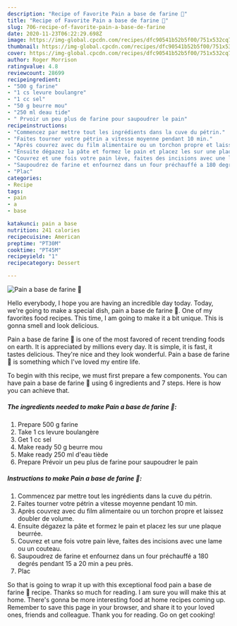 ```yaml
---
description: "Recipe of Favorite Pain a base de farine 🍞"
title: "Recipe of Favorite Pain a base de farine 🍞"
slug: 706-recipe-of-favorite-pain-a-base-de-farine
date: 2020-11-23T06:22:29.698Z
image: https://img-global.cpcdn.com/recipes/dfc90541b52b5f00/751x532cq70/pain-a-base-de-farine-🍞-photo-principale-de-la-recette.jpg
thumbnail: https://img-global.cpcdn.com/recipes/dfc90541b52b5f00/751x532cq70/pain-a-base-de-farine-🍞-photo-principale-de-la-recette.jpg
cover: https://img-global.cpcdn.com/recipes/dfc90541b52b5f00/751x532cq70/pain-a-base-de-farine-🍞-photo-principale-de-la-recette.jpg
author: Roger Morrison
ratingvalue: 4.8
reviewcount: 28699
recipeingredient:
- "500 g farine"
- "1 cs levure boulangre"
- "1 cc sel"
- "50 g beurre mou"
- "250 ml deau tide"
- " Prvoir un peu plus de farine pour saupoudrer le pain"
recipeinstructions:
- "Commencez par mettre tout les ingrédients dans la cuve du pétrin."
- "Faites tourner votre pétrin a vitesse moyenne pendant 10 min."
- "Après couvrez avec du film alimentaire ou un torchon propre et laissez doubler de volume."
- "Ensuite dégazez la pâte et formez le pain et placez les sur une plaque beurrée."
- "Couvrez et une fois votre pain lève, faites des incisions avec une lame ou un couteau."
- "Saupoudrez de farine et enfournez dans un four préchauffé a 180 degrés pendant 15 a 20 min a peu près."
- "Plac"
categories:
- Recipe
tags:
- pain
- a
- base

katakunci: pain a base 
nutrition: 241 calories
recipecuisine: American
preptime: "PT30M"
cooktime: "PT45M"
recipeyield: "1"
recipecategory: Dessert

---
```



![Pain a base de farine 🍞](https://img-global.cpcdn.com/recipes/dfc90541b52b5f00/751x532cq70/pain-a-base-de-farine-🍞-photo-principale-de-la-recette.jpg)

Hello everybody, I hope you are having an incredible day today. Today, we're going to make a special dish, pain a base de farine 🍞. One of my favorites food recipes. This time, I am going to make it a bit unique. This is gonna smell and look delicious.



Pain a base de farine 🍞 is one of the most favored of recent trending foods on earth. It is appreciated by millions every day. It is simple, it is fast, it tastes delicious. They're nice and they look wonderful. Pain a base de farine 🍞 is something which I've loved my entire life.


To begin with this recipe, we must first prepare a few components. You can have pain a base de farine 🍞 using 6 ingredients and 7 steps. Here is how you can achieve that.

<!--inarticleads1-->

##### The ingredients needed to make Pain a base de farine 🍞:

1. Prepare 500 g farine
1. Take 1 cs levure boulangère
1. Get 1 cc sel
1. Make ready 50 g beurre mou
1. Make ready 250 ml d&#39;eau tiède
1. Prepare  Prévoir un peu plus de farine pour saupoudrer le pain




<!--inarticleads2-->

##### Instructions to make Pain a base de farine 🍞:

1. Commencez par mettre tout les ingrédients dans la cuve du pétrin.
1. Faites tourner votre pétrin a vitesse moyenne pendant 10 min.
1. Après couvrez avec du film alimentaire ou un torchon propre et laissez doubler de volume.
1. Ensuite dégazez la pâte et formez le pain et placez les sur une plaque beurrée.
1. Couvrez et une fois votre pain lève, faites des incisions avec une lame ou un couteau.
1. Saupoudrez de farine et enfournez dans un four préchauffé a 180 degrés pendant 15 a 20 min a peu près.
1. Plac




So that is going to wrap it up with this exceptional food pain a base de farine 🍞 recipe. Thanks so much for reading. I am sure you will make this at home. There's gonna be more interesting food at home recipes coming up. Remember to save this page in your browser, and share it to your loved ones, friends and colleague. Thank you for reading. Go on get cooking!

